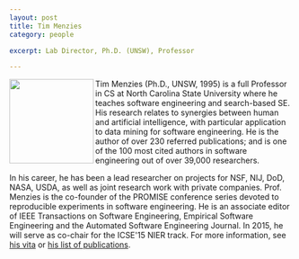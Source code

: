 ```yaml
---
layout: post
title: Tim Menzies
category: people

excerpt: Lab Director, Ph.D. (UNSW), Professor 

---
```


 
<img align=left width=150
src="{{site.url}}/img/timm.png"> Tim Menzies (Ph.D.,
UNSW, 1995) is a full Professor in CS at North
Carolina State University where he teaches software
engineering and search-based SE.  His research
relates to synergies between human and artificial
intelligence, with particular application to data
mining for software engineering.  He is the author
of over 230 referred publications; and is one of the
100 most cited authors in software engineering out
of over 39,000 researchers.

In his career, he has been a lead researcher on
projects for NSF, NIJ, DoD, NASA, USDA, as well as
joint research work with private companies.
Prof. Menzies is the co-founder of the PROMISE
conference series devoted to reproducible
experiments in software engineering.  He is an
associate editor of IEEE Transactions on Software
Engineering, Empirical Software Engineering and the
Automated Software Engineering Journal. In 2015, he
will serve as co-chair for the ICSE'15 NIER track.
For more information, see [his
vita](http://menzies.us) or [his list of
publications](pubs.html).

